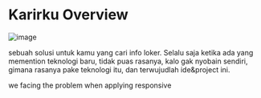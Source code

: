 # Karirku Overview
![image](https://github.com/ikhlasdansantai/karirku/assets/95151018/26026a80-3ada-4229-a3bb-2aaf4be63ec1)

sebuah solusi untuk kamu yang cari info loker. Selalu saja ketika ada yang memention teknologi baru, tidak puas rasanya, kalo gak nyobain sendiri, gimana rasanya pake teknologi itu, dan terwujudlah ide&project ini.

we facing the problem when applying responsive
